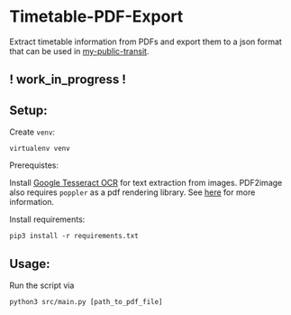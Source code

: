 # Timetable-PDF-Export

Extract timetable information from PDFs and export them to a json format that can be used in [my-public-transit](https://dev-mbo.github.io).

## ! work_in_progress ! 

## Setup:
Create `venv`:
```
virtualenv venv
```

Prerequistes:

Install [Google Tesseract OCR](https://github.com/tesseract-ocr/tesseract) for text extraction from images. PDF2image also requires `poppler` as a pdf rendering library. See [here](https://pypi.org/project/pdf2image/) for more information.  

Install requirements:
```
pip3 install -r requirements.txt
``` 

## Usage:
Run the script via 
```
python3 src/main.py [path_to_pdf_file]
```